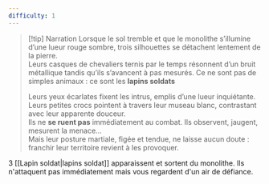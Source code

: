 ```yaml
---
difficulty: 1
---
```


> [!tip] Narration
> Lorsque le sol tremble et que le monolithe s’illumine d’une lueur rouge sombre, trois silhouettes se détachent lentement de la pierre.  
Leurs casques de chevaliers ternis par le temps résonnent d’un bruit métallique tandis qu’ils s’avancent à pas mesurés. Ce ne sont pas de simples animaux : ce sont les **lapins soldats**
>
> Leurs yeux écarlates fixent les intrus, emplis d’une lueur inquiétante. Leurs petites crocs pointent à travers leur museau blanc, contrastant avec leur apparente douceur.  
Ils ne **se ruent pas** immédiatement au combat. Ils observent, jaugent, mesurent la menace…  
Mais leur posture martiale, figée et tendue, ne laisse aucun doute : franchir leur territoire revient à les provoquer.

3 [[Lapin soldat|lapins soldat]] apparaissent et sortent du monolithe. Ils n'attaquent pas immédiatement mais vous regardent d'un air de défiance.

